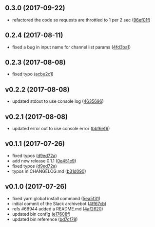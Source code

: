 ## 0.3.0 (2017-09-22)

* refactored the code so requests are throttled to 1 per 2 sec ([96ef01f](https://bitbucket.org/wearefine/slack-archivebot/commits/96ef01f))

## 0.2.4 (2017-08-11)

* fixed a bug in input name for channel list params ([4fd3ba1](https://bitbucket.org/wearefine/slack-archivebot/commits/4fd3ba1))

## 0.2.3 (2017-08-08)

* fixed typo ([acbe2c1](https://bitbucket.org/wearefine/slack-archivebot/commits/acbe2c1))

## v0.2.2 (2017-08-08)

* updated stdout to use console log ([4635696](https://bitbucket.org/wearefine/slack-archivebot/commits/4635696))

## v0.2.1 (2017-08-08)

* updated error out to use console error ([bbf6ef6](https://bitbucket.org/wearefine/slack-archivebot/commits/bbf6ef6))

## v0.1.1 (2017-07-26)

* fixed typos ([d9ed72a](https://bitbucket.org/wearefine/slack-archivebot/commits/d9ed72a))
* add new release 0.1.1 ([0e451e9](https://bitbucket.org/wearefine/slack-archivebot/commits/0e451e9))
* fixed typos ([d9ed72a](https://bitbucket.org/wearefine/slack-archivebot/commits/d9ed72a))
* typos in CHANGELOG.md ([b31d090](https://bitbucket.org/wearefine/slack-archivebot/commits/b31d090))

## v0.1.0 (2017-07-26)

* fixed yarn global install command ([5ea5f31](https://bitbucket.org/wearefine/slack-archivebot/commits/5ea5f31))
* initial commit of the Slack archivebot ([4ff67cb](https://bitbucket.org/wearefine/slack-archivebot/commits/4ff67cb))
* refs #68944 added a README.md ([4af2620](https://bitbucket.org/wearefine/slack-archivebot/commits/4af2620))
* updated bin config ([e17608f](https://bitbucket.org/wearefine/slack-archivebot/commits/e17608f))
* updated bin reference ([bd7cf78](https://bitbucket.org/wearefine/slack-archivebot/commits/bd7cf78))
